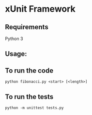 # xUnit Framework

## Requirements

Python 3

## Usage:

## To run the code

`python fibonacci.py <start> [<length>]`

## To run the tests

`python -m unittest tests.py`
